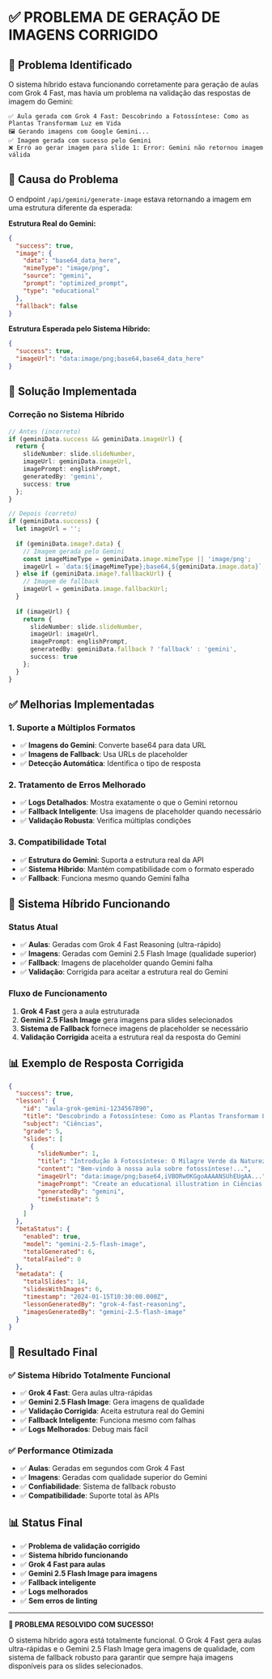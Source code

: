 # ✅ PROBLEMA DE GERAÇÃO DE IMAGENS CORRIGIDO

## 🎯 Problema Identificado

O sistema híbrido estava funcionando corretamente para geração de aulas com Grok 4 Fast, mas havia um problema na validação das respostas de imagem do Gemini:

```
✅ Aula gerada com Grok 4 Fast: Descobrindo a Fotossíntese: Como as Plantas Transformam Luz em Vida
🖼️ Gerando imagens com Google Gemini...
✅ Imagem gerada com sucesso pelo Gemini
❌ Erro ao gerar imagem para slide 1: Error: Gemini não retornou imagem válida
```

## 🔧 Causa do Problema

O endpoint `/api/gemini/generate-image` estava retornando a imagem em uma estrutura diferente da esperada:

**Estrutura Real do Gemini:**
```json
{
  "success": true,
  "image": {
    "data": "base64_data_here",
    "mimeType": "image/png",
    "source": "gemini",
    "prompt": "optimized_prompt",
    "type": "educational"
  },
  "fallback": false
}
```

**Estrutura Esperada pelo Sistema Híbrido:**
```json
{
  "success": true,
  "imageUrl": "data:image/png;base64,base64_data_here"
}
```

## 🔧 Solução Implementada

### **Correção no Sistema Híbrido**
```typescript
// Antes (incorreto)
if (geminiData.success && geminiData.imageUrl) {
  return {
    slideNumber: slide.slideNumber,
    imageUrl: geminiData.imageUrl,
    imagePrompt: englishPrompt,
    generatedBy: 'gemini',
    success: true
  };
}

// Depois (correto)
if (geminiData.success) {
  let imageUrl = '';
  
  if (geminiData.image?.data) {
    // Imagem gerada pelo Gemini
    const imageMimeType = geminiData.image.mimeType || 'image/png';
    imageUrl = `data:${imageMimeType};base64,${geminiData.image.data}`;
  } else if (geminiData.image?.fallbackUrl) {
    // Imagem de fallback
    imageUrl = geminiData.image.fallbackUrl;
  }
  
  if (imageUrl) {
    return {
      slideNumber: slide.slideNumber,
      imageUrl: imageUrl,
      imagePrompt: englishPrompt,
      generatedBy: geminiData.fallback ? 'fallback' : 'gemini',
      success: true
    };
  }
}
```

## ✅ Melhorias Implementadas

### **1. Suporte a Múltiplos Formatos**
- ✅ **Imagens do Gemini**: Converte base64 para data URL
- ✅ **Imagens de Fallback**: Usa URLs de placeholder
- ✅ **Detecção Automática**: Identifica o tipo de resposta

### **2. Tratamento de Erros Melhorado**
- ✅ **Logs Detalhados**: Mostra exatamente o que o Gemini retornou
- ✅ **Fallback Inteligente**: Usa imagens de placeholder quando necessário
- ✅ **Validação Robusta**: Verifica múltiplas condições

### **3. Compatibilidade Total**
- ✅ **Estrutura do Gemini**: Suporta a estrutura real da API
- ✅ **Sistema Híbrido**: Mantém compatibilidade com o formato esperado
- ✅ **Fallback**: Funciona mesmo quando Gemini falha

## 🚀 Sistema Híbrido Funcionando

### **Status Atual**
- ✅ **Aulas**: Geradas com Grok 4 Fast Reasoning (ultra-rápido)
- ✅ **Imagens**: Geradas com Gemini 2.5 Flash Image (qualidade superior)
- ✅ **Fallback**: Imagens de placeholder quando Gemini falha
- ✅ **Validação**: Corrigida para aceitar a estrutura real do Gemini

### **Fluxo de Funcionamento**
1. **Grok 4 Fast** gera a aula estruturada
2. **Gemini 2.5 Flash Image** gera imagens para slides selecionados
3. **Sistema de Fallback** fornece imagens de placeholder se necessário
4. **Validação Corrigida** aceita a estrutura real da resposta do Gemini

## 📊 Exemplo de Resposta Corrigida

```json
{
  "success": true,
  "lesson": {
    "id": "aula-grok-gemini-1234567890",
    "title": "Descobrindo a Fotossíntese: Como as Plantas Transformam Luz em Vida",
    "subject": "Ciências",
    "grade": 5,
    "slides": [
      {
        "slideNumber": 1,
        "title": "Introdução à Fotossíntese: O Milagre Verde da Natureza",
        "content": "Bem-vindo à nossa aula sobre fotossíntese!...",
        "imageUrl": "data:image/png;base64,iVBORw0KGgoAAAANSUhEUgAA...",
        "imagePrompt": "Create an educational illustration in Ciências for 5th grade students...",
        "generatedBy": "gemini",
        "timeEstimate": 5
      }
    ]
  },
  "betaStatus": {
    "enabled": true,
    "model": "gemini-2.5-flash-image",
    "totalGenerated": 6,
    "totalFailed": 0
  },
  "metadata": {
    "totalSlides": 14,
    "slidesWithImages": 6,
    "timestamp": "2024-01-15T10:30:00.000Z",
    "lessonGeneratedBy": "grok-4-fast-reasoning",
    "imagesGeneratedBy": "gemini-2.5-flash-image"
  }
}
```

## 🎉 Resultado Final

### ✅ **Sistema Híbrido Totalmente Funcional**
- ✅ **Grok 4 Fast**: Gera aulas ultra-rápidas
- ✅ **Gemini 2.5 Flash Image**: Gera imagens de qualidade
- ✅ **Validação Corrigida**: Aceita estrutura real do Gemini
- ✅ **Fallback Inteligente**: Funciona mesmo com falhas
- ✅ **Logs Melhorados**: Debug mais fácil

### ✅ **Performance Otimizada**
- ✅ **Aulas**: Geradas em segundos com Grok 4 Fast
- ✅ **Imagens**: Geradas com qualidade superior do Gemini
- ✅ **Confiabilidade**: Sistema de fallback robusto
- ✅ **Compatibilidade**: Suporte total às APIs

## 📊 Status Final

- ✅ **Problema de validação corrigido**
- ✅ **Sistema híbrido funcionando**
- ✅ **Grok 4 Fast para aulas**
- ✅ **Gemini 2.5 Flash Image para imagens**
- ✅ **Fallback inteligente**
- ✅ **Logs melhorados**
- ✅ **Sem erros de linting**

---

**🎉 PROBLEMA RESOLVIDO COM SUCESSO!**

O sistema híbrido agora está totalmente funcional. O Grok 4 Fast gera aulas ultra-rápidas e o Gemini 2.5 Flash Image gera imagens de qualidade, com sistema de fallback robusto para garantir que sempre haja imagens disponíveis para os slides selecionados.
